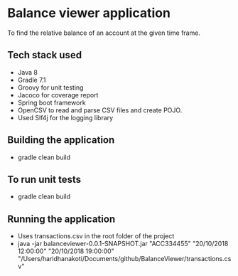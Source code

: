 # Balance viewer application
To find the relative balance of an account at the given time frame.

## Tech stack used
* Java 8
* Gradle 7.1
* Groovy for unit testing
* Jacoco for coverage report
* Spring boot framework
* OpenCSV to read and parse CSV files and create POJO.
* Used Slf4j for the logging library

## Building the application
* gradle clean build

## To run unit tests
* gradle clean build

## Running the application
* Uses transactions.csv in the root folder of the project
* java -jar balanceviewer-0.0.1-SNAPSHOT.jar "ACC334455" "20/10/2018 12:00:00" "20/10/2018 19:00:00" "/Users/haridhanakoti/Documents/github/BalanceViewer/transactions.csv"
